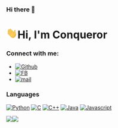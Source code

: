### Hi there 👋
# <img src="https://raw.githubusercontent.com/ABSphreak/ABSphreak/master/gifs/Hi.gif" width="30px">Hi, I'm Conqueror


<p align="left">
<h3 align="left">Connect with me:</h3>

* <a href="https://github.com/Conqueror135" target="blank">![Github](https://img.shields.io/badge/-Github-fff?&logo=Github&logoColor=000000)</a>
* <a href="https://www.facebook.com" target="blank">![FB](https://img.shields.io/badge/-facebook-fff?&logo=facebook&logoColor=4169e1)</a> 
* <a href="duythang135104@gmail.com" target="blank">![mail](https://img.shields.io/badge/-gmail-fff?&logo=gmail&logoColor=ff4500) </a>

### Languages
[![Python](https://img.shields.io/badge/-Python-fff?&logo=python)](https://github.com/Conqueror135?tab=repositories&q=&type=&language=python)
[![C](https://img.shields.io/badge/-C-fff?&logo=C)](https://github.com/Conqueror135?tab=repositories&q=&type=&language=c)
[![C++](https://img.shields.io/badge/-C++-fff?&logo=C++)](https://github.com/Conqueror135?tab=repositories&q=&type=&language=c++)
[![Java](https://img.shields.io/badge/-Java-fff?&logo=Java&logoColor=007396)](https://github.com/Conqueror135?tab=repositories&q=&type=&language=java)
[![Javascript](https://img.shields.io/badge/-Javascript-fff?&logo=Javascript&logoColor=007396)](https://github.com/Conqueror135?tab=repositories&q=&type=&language=javascript)



<img height="137.3px" src="https://github-readme-stats.vercel.app/api?username=Conqueror135&hide_title=true&hide_border=true&show_icons=true&include_all_commits=true&count_private=true&line_height=21&text_color=000&icon_color=000&bg_color=0,ea6161,ffc64d,fffc4d,52fa5a&theme=graywhite" /><!-- wi*quL3fcV --><img height="137.3px" src="https://github-readme-stats.vercel.app/api/top-langs/?username=Conqueror135&hide=html&hide_title=true&hide_border=true&layout=compact&langs_count=7&exclude_repo=comp426&text_color=000&icon_color=fff&bg_color=0,52fa5a,4dfcff,c64dff&theme=graywhite" />
